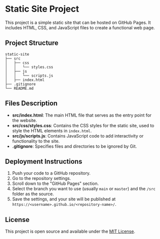 # Static Site Project

This project is a simple static site that can be hosted on GitHub Pages. It includes HTML, CSS, and JavaScript files to create a functional web page.

## Project Structure

```
static-site
├── src
│   ├── css
│   │   └── styles.css
│   ├── js
│   │   └── scripts.js
│   ├── index.html
├── .gitignore
└── README.md
```

## Files Description

- **src/index.html**: The main HTML file that serves as the entry point for the website.
- **src/css/styles.css**: Contains the CSS styles for the static site, used to style the HTML elements in `index.html`.
- **src/js/scripts.js**: Contains JavaScript code to add interactivity or functionality to the site.
- **.gitignore**: Specifies files and directories to be ignored by Git.

## Deployment Instructions

1. Push your code to a GitHub repository.
2. Go to the repository settings.
3. Scroll down to the "GitHub Pages" section.
4. Select the branch you want to use (usually `main` or `master`) and the `/src` folder as the source.
5. Save the settings, and your site will be published at `https://<username>.github.io/<repository-name>/`.

## License

This project is open source and available under the [MIT License](LICENSE).
